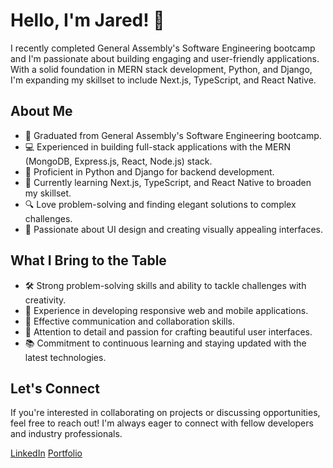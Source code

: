 # Hello, I'm Jared! 👋

I recently completed General Assembly's Software Engineering bootcamp and I'm passionate about building engaging and user-friendly applications. With a solid foundation in MERN stack development, Python, and Django, I'm expanding my skillset to include Next.js, TypeScript, and React Native.

## About Me

- 🚀 Graduated from General Assembly's Software Engineering bootcamp.
- 💻 Experienced in building full-stack applications with the MERN (MongoDB, Express.js, React, Node.js) stack.
- 🐍 Proficient in Python and Django for backend development.
- 🌱 Currently learning Next.js, TypeScript, and React Native to broaden my skillset.
- 🔍 Love problem-solving and finding elegant solutions to complex challenges.
- 🎨 Passionate about UI design and creating visually appealing interfaces.

## What I Bring to the Table

- 🛠️ Strong problem-solving skills and ability to tackle challenges with creativity.
- 📱 Experience in developing responsive web and mobile applications.
- 💬 Effective communication and collaboration skills.
- 🎨 Attention to detail and passion for crafting beautiful user interfaces.
- 📚 Commitment to continuous learning and staying updated with the latest technologies.

## Let's Connect

If you're interested in collaborating on projects or discussing opportunities, feel free to reach out! I'm always eager to connect with fellow developers and industry professionals.

[LinkedIn](https://www.linkedin.com/in/jared-addair-0bb6a21b3/)
[Portfolio](https://addairportfolio.vercel.app/)
